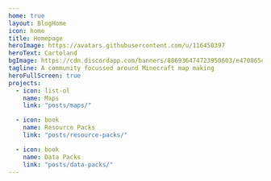 ```yaml
---
home: true
layout: BlogHome
icon: home
title: Homepage
heroImage: https://avatars.githubusercontent.com/u/116450397
heroText: Cartoland
bgImage: https://cdn.discordapp.com/banners/886936474723950603/e470865c6469ed45bd6d72a8a38894a1.webp?size=4096
tagline: A community focussed around Minecraft map making
heroFullScreen: true
projects:
  - icon: list-ol
    name: Maps
    link: "posts/maps/"

  - icon: book
    name: Resource Packs
    link: "posts/resource-packs/"

  - icon: book
    name: Data Packs
    link: "posts/data-packs/"
---
```

